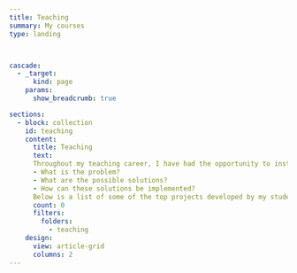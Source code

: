 ```yaml
---
title: Teaching
summary: My courses
type: landing



cascade:
  - _target:
      kind: page
    params:
      show_breadcrumb: true

sections:
  - block: collection
    id: teaching
    content:
      title: Teaching
      text:
      Throughout my teaching career, I have had the opportunity to instruct more than ten courses, impacting the academic journeys of hundreds of university students. My teaching philosophy focuses on fostering a deep understanding of the subject matter, encouraging critical thinking, and promoting hands-on learning through innovative projects. I emphasize the use of visuals to enhance learning and understanding. Additionally, I believe in understanding the history behind every solution and always asking three key questions
      - What is the problem?
      - What are the possible solutions?
      - How can these solutions be implemented?
      Below is a list of some of the top projects developed by my students, reflecting the creativity, hard work, and dedication that they bring to their studies.
      count: 0
      filters:
        folders:
          - teaching
    design:
      view: article-grid
      columns: 2
---
```


